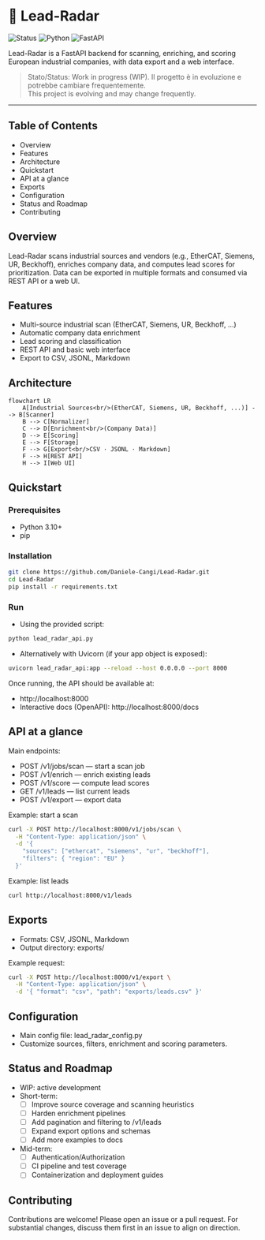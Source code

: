 # 📡 Lead-Radar

![Status](https://img.shields.io/badge/status-WIP-orange)
![Python](https://img.shields.io/badge/python-3.10%2B-blue)
![FastAPI](https://img.shields.io/badge/FastAPI-API-009688?logo=fastapi)

Lead-Radar is a FastAPI backend for scanning, enriching, and scoring European industrial companies, with data export and a web interface.

> Stato/Status: Work in progress (WIP). Il progetto è in evoluzione e potrebbe cambiare frequentemente.  
> This project is evolving and may change frequently.

---

## Table of Contents
- Overview
- Features
- Architecture
- Quickstart
- API at a glance
- Exports
- Configuration
- Status and Roadmap
- Contributing

## Overview
Lead-Radar scans industrial sources and vendors (e.g., EtherCAT, Siemens, UR, Beckhoff), enriches company data, and computes lead scores for prioritization. Data can be exported in multiple formats and consumed via REST API or a web UI.

## Features
- Multi-source industrial scan (EtherCAT, Siemens, UR, Beckhoff, …)
- Automatic company data enrichment
- Lead scoring and classification
- REST API and basic web interface
- Export to CSV, JSONL, Markdown

## Architecture
```mermaid
flowchart LR
    A[Industrial Sources<br/>(EtherCAT, Siemens, UR, Beckhoff, ...)] --> B[Scanner]
    B --> C[Normalizer]
    C --> D[Enrichment<br/>(Company Data)]
    D --> E[Scoring]
    E --> F[Storage]
    F --> G[Export<br/>CSV · JSONL · Markdown]
    F --> H[REST API]
    H --> I[Web UI]
```

## Quickstart

### Prerequisites
- Python 3.10+
- pip

### Installation
```sh
git clone https://github.com/Daniele-Cangi/Lead-Radar.git
cd Lead-Radar
pip install -r requirements.txt
```

### Run
- Using the provided script:
```sh
python lead_radar_api.py
```

- Alternatively with Uvicorn (if your app object is exposed):
```sh
uvicorn lead_radar_api:app --reload --host 0.0.0.0 --port 8000
```

Once running, the API should be available at:
- http://localhost:8000
- Interactive docs (OpenAPI): http://localhost:8000/docs

## API at a glance

Main endpoints:
- POST /v1/jobs/scan — start a scan job
- POST /v1/enrich — enrich existing leads
- POST /v1/score — compute lead scores
- GET  /v1/leads — list current leads
- POST /v1/export — export data

Example: start a scan
```sh
curl -X POST http://localhost:8000/v1/jobs/scan \
  -H "Content-Type: application/json" \
  -d '{
    "sources": ["ethercat", "siemens", "ur", "beckhoff"],
    "filters": { "region": "EU" }
  }'
```

Example: list leads
```sh
curl http://localhost:8000/v1/leads
```

## Exports
- Formats: CSV, JSONL, Markdown
- Output directory: exports/

Example request:
```sh
curl -X POST http://localhost:8000/v1/export \
  -H "Content-Type: application/json" \
  -d '{ "format": "csv", "path": "exports/leads.csv" }'
```

## Configuration
- Main config file: lead_radar_config.py
- Customize sources, filters, enrichment and scoring parameters.

## Status and Roadmap
- WIP: active development
- Short-term:
  - [ ] Improve source coverage and scanning heuristics
  - [ ] Harden enrichment pipelines
  - [ ] Add pagination and filtering to /v1/leads
  - [ ] Expand export options and schemas
  - [ ] Add more examples to docs
- Mid-term:
  - [ ] Authentication/Authorization
  - [ ] CI pipeline and test coverage
  - [ ] Containerization and deployment guides

## Contributing
Contributions are welcome! Please open an issue or a pull request. For substantial changes, discuss them first in an issue to align on direction.
